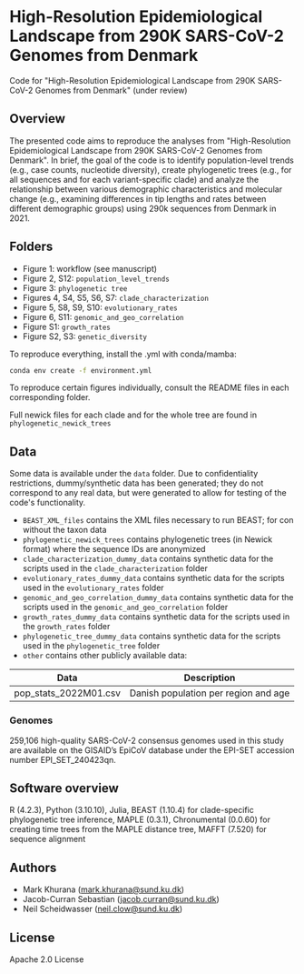 # High-Resolution Epidemiological Landscape from 290K SARS-CoV-2 Genomes from Denmark

Code for "High-Resolution Epidemiological Landscape from 290K SARS-CoV-2 Genomes from Denmark" (under review)

## Overview

The presented code aims to reproduce the analyses from "High-Resolution Epidemiological Landscape from 290K SARS-CoV-2 Genomes from Denmark". In brief, the goal of the code is to identify population-level trends (e.g., case counts, nucleotide diversity), create phylogenetic trees (e.g., for all sequences and for each variant-specific clade) and analyze the relationship between various demographic characteristics and molecular change (e.g., examining differences in tip lengths and rates between different demographic groups) using 290k sequences from Denmark in 2021.

## Folders

* Figure 1: workflow (see manuscript)
* Figure 2, S12: ```population_level_trends```
* Figure 3: ```phylogenetic tree```
* Figures 4, S4, S5, S6, S7: ```clade_characterization```
* Figure 5, S8, S9, S10: ```evolutionary_rates```
* Figure 6, S11: ```genomic_and_geo_correlation```
* Figure S1: ```growth_rates```
* Figure S2, S3: ```genetic_diversity```

To reproduce everything, install the .yml with conda/mamba:

```bash
conda env create -f environment.yml
```

To reproduce certain figures individually, consult the README files in each corresponding folder.

Full newick files for each clade and for the whole tree are found in ```phylogenetic_newick_trees```

## Data

Some data is available under the ```data``` folder. Due to confidentiality restrictions, dummy/synthetic data has been generated; they do not correspond to any real data, but were generated to allow for testing of the code's functionality.

* ```BEAST_XML_files``` contains the XML files necessary to run BEAST; for con without the taxon data
* ```phylogenetic_newick_trees``` contains phylogenetic trees (in Newick format) where the sequence IDs are anonymized
* ```clade_characterization_dummy_data``` contains synthetic data for the scripts used in the ```clade_characterization``` folder
* ```evolutionary_rates_dummy_data``` contains synthetic data for the scripts used in the ```evolutionary_rates``` folder
* ```genomic_and_geo_correlation_dummy_data``` contains synthetic data for the scripts used in the ```genomic_and_geo_correlation``` folder
* ```growth_rates_dummy_data``` contains synthetic data for the scripts used in the ```growth_rates``` folder
* ```phylogenetic_tree_dummy_data``` contains synthetic data for the scripts used in the ```phylogenetic_tree``` folder
* ```other``` contains other publicly available data:

| Data | Description  |
|------|--------------|
| pop_stats_2022M01.csv | Danish population per region and age |

### Genomes

259,106 high-quality SARS-CoV-2 consensus genomes used in this study are available on the GISAID’s EpiCoV database under the EPI-SET accession number EPI_SET_240423qn.


## Software overview

R (4.2.3), Python (3.10.10), Julia, BEAST (1.10.4) for clade-specific phylogenetic tree inference, MAPLE (0.3.1), Chronumental (0.0.60) for creating time trees from the MAPLE distance tree, MAFFT (7.520) for sequence alignment

## Authors

* Mark Khurana (<mark.khurana@sund.ku.dk>)
* Jacob-Curran Sebastian (<jacob.curran@sund.ku.dk>)
* Neil Scheidwasser (<neil.clow@sund.ku.dk>)

## License

Apache 2.0 License
